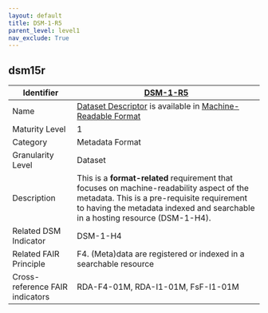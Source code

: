 ```yaml
---
layout: default
title: DSM-1-R5
parent_level: level1
nav_exclude: True
---
```


## dsm15r

| Identifier | [DSM-1-R5](https://github.com/FAIRplus/Data-Maturity/blob/master/docs/_indicators/DSM-1-R5.md) |
| ---------- | ----------|
| Name | [Dataset Descriptor](https://fairplus.github.io/Data-Maturity/docs/Glossary/#dataset-descriptor) is available in [Machine-Readable Format](https://fairplus.github.io/Data-Maturity/docs/Glossary/#machine-readable-format) |
| Maturity Level | 1 |
| Category | Metadata Format |
| Granularity Level | Dataset |
| Description | This is a **format-related** requirement that focuses on machine-readability aspect of the metadata. This is a pre-requisite requirement to having the metadata indexed and searchable in a hosting resource (DSM-1-H4). |
| Related DSM Indicator| DSM-1-H4 |
| Related FAIR Principle | F4. (Meta)data are registered or indexed in a searchable resource |
| Cross-reference FAIR indicators | RDA-F4-01M, RDA-I1-01M, FsF-I1-01M |
